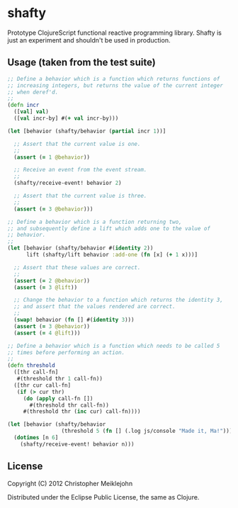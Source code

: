 # shafty

Prototype ClojureScript functional reactive programming library. Shafty is
just an experiment and shouldn't be used in production.

## Usage (taken from the test suite)

```clojure
;; Define a behavior which is a function which returns functions of
;; increasing integers, but returns the value of the current integer
;; when deref'd.
;;
(defn incr
  ([val] val)
  ([val incr-by] #(+ val incr-by)))

(let [behavior (shafty/behavior (partial incr 1))]

  ;; Assert that the current value is one.
  ;;
  (assert (= 1 @behavior))

  ;; Receive an event from the event stream.
  ;;
  (shafty/receive-event! behavior 2)

  ;; Assert that the current value is three.
  ;;
  (assert (= 3 @behavior)))

;; Define a behavior which is a function returning two,
;; and subsequently define a lift which adds one to the value of
;; behavior.
;;
(let [behavior (shafty/behavior #(identity 2))
      lift (shafty/lift behavior :add-one (fn [x] (+ 1 x)))]

  ;; Assert that these values are correct.
  ;;
  (assert (= 2 @behavior))
  (assert (= 3 @lift))

  ;; Change the behavior to a function which returns the identity 3,
  ;; and assert that the values rendered are correct.
  ;;
  (swap! behavior (fn [] #(identity 3)))
  (assert (= 3 @behavior))
  (assert (= 4 @lift)))

;; Define a behavior which is a function which needs to be called 5
;; times before performing an action.
;;
(defn threshold
  ([thr call-fn]
   #(threshold thr 1 call-fn))
  ([thr cur call-fn]
   (if (> cur thr)
     (do (apply call-fn [])
       #(threshold thr call-fn))
     #(threshold thr (inc cur) call-fn))))

(let [behavior (shafty/behavior
                 (threshold 5 (fn [] (.log js/console "Made it, Ma!"))))]
  (dotimes [n 6]
    (shafty/receive-event! behavior n)))
```

## License

Copyright (C) 2012 Christopher Meiklejohn

Distributed under the Eclipse Public License, the same as Clojure.
